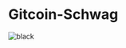 # Gitcoin-Schwag


![black](https://user-images.githubusercontent.com/83286032/137564984-84cf00a5-e3d1-46dd-b8ae-92cdd61c845b.jpg)
